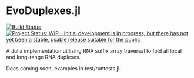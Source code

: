 # EvoDuplexes.jl

[![Build Status](https://travis-ci.com/timbitz/EvoDuplexes.jl.svg?token=R7mZheNGhsReQ7hn2gdf&branch=master)](https://travis-ci.com/timbitz/EvoDuplexes.jl)
[![Project Status: WIP – Initial development is in progress, but there has not yet been a stable, usable release suitable for the public.](http://www.repostatus.org/badges/latest/wip.svg)](http://www.repostatus.org/#wip)

A Julia implementation utilizing RNA suffix array traversal to fold all local and long-range RNA duplexes.

Docs coming soon, examples in test/runtests.jl.
